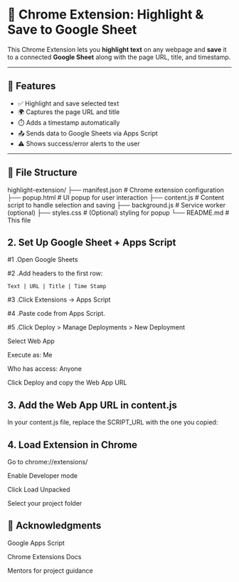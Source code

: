 # 🧩 Chrome Extension: Highlight & Save to Google Sheet

This Chrome Extension lets you **highlight text** on any webpage and **save** it to a connected **Google Sheet** along with the page URL, title, and timestamp.

---

## 🚀 Features

- ✅ Highlight and save selected text
- 🌍 Captures the page URL and title
- ⏱️ Adds a timestamp automatically
- 📤 Sends data to Google Sheets via Apps Script
- ⚠️ Shows success/error alerts to the user

---

## 📁 File Structure
highlight-extension/
├── manifest.json # Chrome extension configuration
├── popup.html # UI popup for user interaction
├── content.js # Content script to handle selection and saving
├── background.js # Service worker (optional)
├── styles.css # (Optional) styling for popup
└── README.md # This file



## 2. Set Up Google Sheet + Apps Script
#1 .Open Google Sheets

#2 .Add headers to the first row:
    
    Text | URL | Title | Time Stamp

#3 .Click Extensions → Apps Script

#4 .Paste code from Apps Script. 

#5 .Click Deploy > Manage Deployments > New Deployment

Select Web App

Execute as: Me

Who has access: Anyone

Click Deploy and copy the Web App URL


## 3. Add the Web App URL in content.js
In your content.js file, replace the SCRIPT_URL with the one you copied:


## 4. Load Extension in Chrome
Go to chrome://extensions/

Enable Developer mode

Click Load Unpacked

Select your project folder


## 🙌 Acknowledgments
Google Apps Script

Chrome Extensions Docs

Mentors for project guidance
